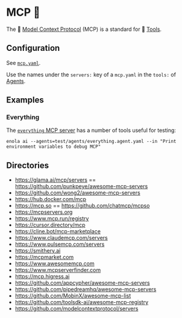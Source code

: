 <!--
    SPDX-License-Identifier: Apache-2.0

    Copyright 2025 The Enola <https://enola.dev> Authors

    Licensed under the Apache License, Version 2.0 (the "License");
    you may not use this file except in compliance with the License.
    You may obtain a copy of the License at

        https://www.apache.org/licenses/LICENSE-2.0

    Unless required by applicable law or agreed to in writing, software
    distributed under the License is distributed on an "AS IS" BASIS,
    WITHOUT WARRANTIES OR CONDITIONS OF ANY KIND, either express or implied.
    See the License for the specific language governing permissions and
    limitations under the License.
-->

# MCP 🔱

The 🔱 [Model Context Protocol](https://modelcontextprotocol.io) (MCP) is a standard for 🧰 [Tools](tool.md).

## Configuration

See [`mcp.yaml`](https://github.com/enola-dev/enola/blob/main/models/enola.dev/ai/mcp.yaml).

Use the names under the `servers:` key of a `mcp.yaml` in the `tools:` of [Agents](agent.md).

<!--
    ## Recommended

    TODO

    Filesystem!
    Memory...
        https://github.com/modelcontextprotocol/servers/tree/main/src/memory
    Zapier
    Google Mail & Calendar & Drive!
    RAG with Pinecone, LlamaIndex?
    OpenAPI (HF)?
-->

## Examples

### Everything

The [`everything` MCP server](https://github.com/modelcontextprotocol/servers/tree/main/src/everything) has a number of tools useful for testing:

```shell
enola ai --agents=test/agents/everything.agent.yaml --in "Print environment variables to debug MCP"
```

## Directories

<!-- TODO Crawl these, and gen. MD pushed to https://github.com/enola-dev/awesome-mcp ... -->

* https://glama.ai/mcp/servers == https://github.com/punkpeye/awesome-mcp-servers
* https://github.com/wong2/awesome-mcp-servers
* https://hub.docker.com/mcp
* https://mcp.so == https://github.com/chatmcp/mcpso
* https://mcpservers.org
* https://www.mcp.run/registry
* https://cursor.directory/mcp
* https://cline.bot/mcp-marketplace
* https://www.claudemcp.com/servers
* https://www.pulsemcp.com/servers
* https://smithery.ai
* https://mcpmarket.com
* https://www.awesomemcp.com
* https://www.mcpserverfinder.com
* https://mcp.higress.ai
* https://github.com/appcypher/awesome-mcp-servers
* https://github.com/pipedreamhq/awesome-mcp-servers
* https://github.com/MobinX/awesome-mcp-list
* https://github.com/toolsdk-ai/awesome-mcp-registry
* https://github.com/modelcontextprotocol/servers

<!-- TODO https://github.com/andrew/ultimate-awesome "MCP" -->
